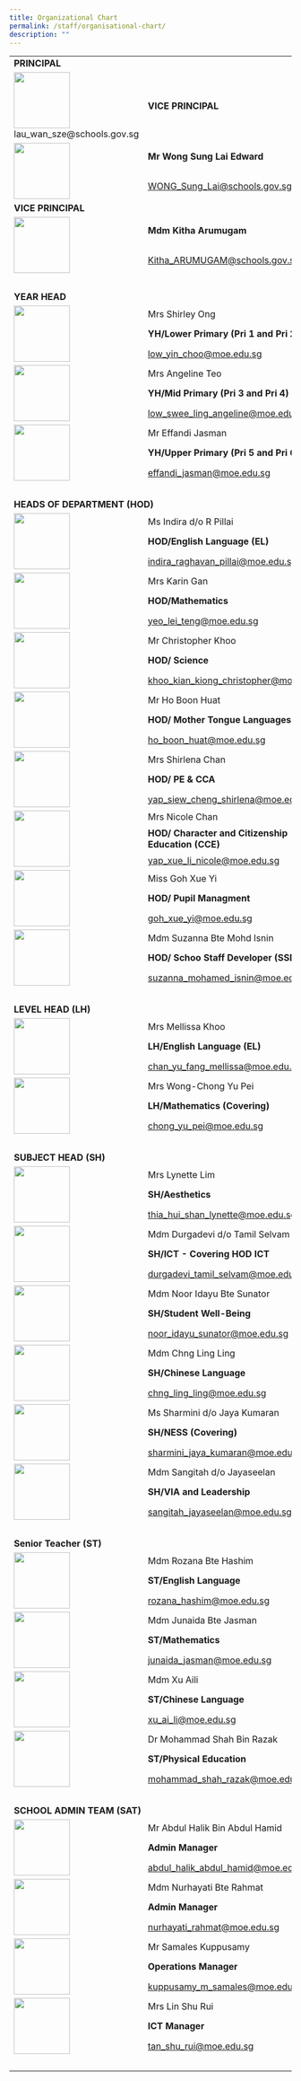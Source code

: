 ```yaml
---
title: Organizational Chart
permalink: /staff/organisational-chart/
description: ""
---
```

<table border="0" width="800">
   <tbody><tr><td colspan="2"><b>PRINCIPAL</b></td></tr>
    <tr><td rowspan="2"><img style="width:100px" src="/images/Staff%20Photos/01principal.jpeg></td>
      <td><b>Ms Lau Wan Sze</b></td>
    </tr>
    <tr><td><a href=">lau_wan_sze@schools.gov.sg</td></tr>
   <tr><td colspan="2"><b>VICE PRINCIPAL</b></td></tr>
    <tr>
      <td rowspan="2"><img style="width:100px" src="/images/Staff%20Photos/Organisation%20Photos/02_VP_WONGSL.png"></td>
      <td><b>Mr Wong Sung Lai Edward</b></td>
    </tr>
   <tr>
      <td><a href="mailto:WONG_Sung_Lai@schools.gov.sg">WONG_Sung_Lai@schools.gov.sg</a></td>
    </tr>
        <tr><td colspan="2"><b>VICE PRINCIPAL</b></td></tr>
    <tr><td rowspan="2"><img style="width:100px" src="/images/Staff%20Photos/Organisation%20Photos/03_VP_MDM KITHA.png"></td>
      <td><b>Mdm Kitha Arumugam</b></td>
    </tr>
    <tr><td><a href="mailto:Kitha_ARUMUGAM@schools.gov.sg">Kitha_ARUMUGAM@schools.gov.sg</a></td>
    </tr>
<tr>
    <td>&nbsp;</td>
    <td>&nbsp;</td>
    <td>&nbsp;</td>
    <td>&nbsp;</td>
  </tr>
  <tr>
      <td colspan="2"><b>YEAR HEAD </b></td></tr>
    <tr>
      <td rowspan="3"><img style="width:100px" src="/images/Staff%20Photos/Organisation%20Photos/mrs shirley ong.jpeg"></td>
      <td>Mrs Shirley Ong</td>
    </tr>
<tr><td><b>YH/Lower Primary (Pri 1 and Pri 2)</b></td>
    </tr><tr>
      <td><a href="mailto:low_yin_choo@moe.edu.sg">low_yin_choo@moe.edu.sg
</a></td></tr><tr>
      <td rowspan="3"><img style="width:100px" src="/images/Staff%20Photos/Organisation%20Photos/mrs angeline teo.jpeg"></td>
      <td>Mrs Angeline Teo</td></tr>
<tr><td><b>YH/Mid Primary (Pri 3 and Pri 4)</b></td></tr>
    <tr>
      <td><a href="mailto:low_swee_ling_angeline@moe.edu.sg">low_swee_ling_angeline@moe.edu.sg</a></td>
    </tr>
       <tr><td rowspan="3"><img style="width:100px" src="/images/Staff%20Photos/Organisation%20Photos/mr effandi bin jasman.jpeg"></td>
      <td>Mr Effandi Jasman</td></tr>
<tr><td><b>YH/Upper Primary (Pri 5 and Pri 6)</b></td></tr>
    <tr>
      <td><a href="mailto:effandi_jasman@moe.edu.sg">effandi_jasman@moe.edu.sg
</a></td></tr>
<tr>
    <td>&nbsp;</td>
    <td>&nbsp;</td>
    <td>&nbsp;</td>
    <td>&nbsp;</td>
  </tr>
    <tr>
      <td colspan="2"><b>HEADS OF DEPARTMENT (HOD)</b></td></tr>
    <tr><td rowspan="3"><img style="width:100px" src="/images/Staff%20Photos/Organisation%20Photos/ms indira do raghavan pillai.jpeg"></td>
      <td>Ms Indira d/o R Pillai</td></tr>
<tr><td><b>HOD/English Language (EL)</b></td></tr>
    <tr>
      <td><a href="mailto:indira_raghavan_pillai@moe.edu.sg">indira_raghavan_pillai@moe.edu.sg</a></td>
    </tr>
      <tr><td rowspan="3"><img style="width:100px" src="/images/Staff%20Photos/Organisation%20Photos/mrs Karin gan.jpeg"></td>
      <td>Mrs Karin Gan</td></tr>
<tr><td><b>HOD/Mathematics</b></td></tr>
    <tr>
      <td><a href="mailto:yeo_lei_teng@moe.edu.sg">yeo_lei_teng@moe.edu.sg</a></td>
    </tr>
       <tr>
      <td rowspan="3"><img style="width:100px" src="/images/Staff%20Photos/Organisation%20Photos/mr christopher khoo.jpeg"></td>
      <td>Mr Christopher Khoo</td>
    </tr>
<tr><td><b>HOD/ Science</b></td></tr>
    <tr>
      <td><a href="mailto:khoo_kian_kiong_christopher@moe.edu.sg">khoo_kian_kiong_christopher@moe.edu.sg
</a></td>
    </tr>
   <tr>
      <td rowspan="3"><img style="width:100px" src="/images/Staff%20Photos/Organisation%20Photos/09_HODMTL.png"></td>
      <td>Mr Ho Boon Huat</td>
    </tr>
<tr><td><b>HOD/ Mother Tongue Languages</b></td></tr>
    <tr>
      <td><a href="mailto:ho_boon_huat@moe.edu.sg">ho_boon_huat@moe.edu.sg
</a></td></tr>
<tr>
<td rowspan="3"><img style="width:100px" src="/images/Staff%20Photos/Organisation%20Photos/09_HODPE.png"></td>
      <td>Mrs Shirlena Chan</td>
    </tr>
<tr><td><b>HOD/ PE &amp; CCA</b></td></tr>
    <tr>
      <td><a href="mailto:yap_siew_cheng_shirlena@moe.edu.sg">yap_siew_cheng_shirlena@moe.edu.sg</a></td>
    </tr>
<tr>
		<td rowspan="3"><img style="width:100px" src="/images/Staff%20Photos/Organisation%20Photos/06_HODCCE.png"></td>
      <td>Mrs Nicole Chan</td>
    </tr>
<tr><td><b>HOD/ Character and Citizenship Education (CCE)</b></td></tr>
    <tr>
      <td><a href="mailto:yap_xue_li_nicole@moe.edu.sg">yap_xue_li_nicole@moe.edu.sg
</a></td></tr>
<tr><td rowspan="3"><img style="width:100px" src="/images/Staff%20Photos/Organisation%20Photos/miss goh xue yi.jpeg"></td>
      <td>Miss Goh Xue Yi</td>
    </tr>
<tr><td><b>HOD/ Pupil Managment</b></td></tr>
    <tr>
      <td><a href="mailto:goh_xue_yi@moe.edu.sg">goh_xue_yi@moe.edu.sg</a></td></tr>
<tr><td rowspan="3"><img style="width:100px" src="/images/Staff%20Photos/Organisation%20Photos/mdm suzanna bte mohamed.jpeg"></td>
      <td>Mdm Suzanna Bte Mohd Isnin</td></tr>
<tr><td><b>HOD/ Schoo Staff Developer (SSD)</b></td></tr>
    <tr>
      <td><a href="mailto:suzanna_mohamed_isnin@moe.edu.sg">suzanna_mohamed_isnin@moe.edu.sg</a></td>
    </tr> 
<tr>
    <td>&nbsp;</td>
    <td>&nbsp;</td>
    <td>&nbsp;</td>
    <td>&nbsp;</td>
  </tr>
<tr>
      <td colspan="2"><b>LEVEL HEAD (LH) </b></td></tr>
    <tr>
       <td rowspan="3"><img style="width:100px" src="/images/Staff%20Photos/Organisation%20Photos/mrs mellissa khoo.jpeg"></td>
      <td>Mrs Mellissa Khoo</td></tr>
<tr><td><b>LH/English Language (EL)</b></td></tr>
    <tr>
      <td><a href="mailto:chan_yu_fang_mellissa@moe.edu.sg">chan_yu_fang_mellissa@moe.edu.sg</a></td>
    </tr>
 <tr>
       <td rowspan="3"><img style="width:100px" src="/images/Staff%20Photos/MRS WONG-CHONG YU PEI.jpg"></td>
      <td>Mrs Wong-Chong Yu Pei</td></tr>
<tr><td><b> LH/Mathematics (Covering)</b></td></tr>
    <tr>
      <td><a href="mailto:chong_yu_pei@moe.edu.sg">chong_yu_pei@moe.edu.sg
</a></td>
    </tr>
<tr>
    <td>&nbsp;</td>
    <td>&nbsp;</td>
    <td>&nbsp;</td>
    <td>&nbsp;</td>
  </tr>
<tr>
      <td colspan="2"><b>SUBJECT HEAD (SH) </b></td></tr>
    <tr>
       <td rowspan="3"><img style="width:100px" src="/images/Staff%20Photos/Organisation%20Photos/15_SHAESTHETICS.png"></td>
      <td>Mrs Lynette Lim</td></tr>
<tr><td><b>SH/Aesthetics</b></td></tr>
    <tr>
      <td><a href="mailto:thia_hui_shan_lynette@moe.edu.sg">thia_hui_shan_lynette@moe.edu.sg</a></td>
    </tr>
 <tr>
       <td rowspan="3"><img style="width:100px" src="/images/Staff%20Photos/Organisation%20Photos/15_SHICT.png"></td>
      <td>Mdm Durgadevi d/o Tamil Selvam</td>
    </tr>
<tr><td><b>SH/ICT - Covering HOD ICT</b></td></tr>
    <tr>
      <td><a href="mailto:durgadevi_tamil_selvam@moe.edu.sg">durgadevi_tamil_selvam@moe.edu.sg</a></td>
    </tr>
 <tr>
       <td rowspan="3"><img style="width:100px" src="/images/Staff%20Photos/Organisation%20Photos/15_SHSA.png"></td>
      <td>Mdm Noor Idayu Bte Sunator</td>
    </tr>
<tr><td><b>SH/Student Well-Being</b></td></tr>
    <tr>
      <td><a href="mailto:noor_idayu_sunator@moe.edu.sg">noor_idayu_sunator@moe.edu.sg</a></td>
    </tr>
		 <tr>
       <td rowspan="3"><img style="width:100px" src="/images/Staff%20Photos/MDM CHNG LING LING.jpg"></td>
      <td>Mdm Chng Ling Ling</td>
    </tr>
<tr><td><b>SH/Chinese Language</b></td></tr>
    <tr>
      <td><a href="mailto:
chng_ling_ling@moe.edu.sg">
chng_ling_ling@moe.edu.sg</a></td>
    </tr>
	 <tr>
       <td rowspan="3"><img style="width:100px" src="/images/Staff%20Photos/MS SHARMINI DO JAYAKUMARAN.jpg"></td>
      <td>Ms Sharmini d/o Jaya Kumaran</td></tr>
<tr><td><b>SH/NESS (Covering)</b></td></tr>
    <tr>
      <td><a href="mailto:
sharmini_jaya_kumaran@moe.edu.sg">
sharmini_jaya_kumaran@moe.edu.sg</a></td>
    </tr>
	 <tr>
       <td rowspan="3"><img style="width:100px" src="/images/Staff%20Photos/Organisation%20Photos/mdm sangitah do jayaseelan.jpeg"></td>
      <td>Mdm Sangitah d/o Jayaseelan</td></tr>
<tr><td><b>SH/VIA and Leadership</b></td></tr>
    <tr>
      <td><a href="mailto:
sangitah_jayaseelan@moe.edu.sg">
sangitah_jayaseelan@moe.edu.sg</a></td>
    </tr>
<tr>
    <td>&nbsp;</td>
    <td>&nbsp;</td>
    <td>&nbsp;</td>
    <td>&nbsp;</td>
  </tr>
<tr>
      <td colspan="2"><b>Senior Teacher (ST) </b></td></tr>
    <tr>
       <td rowspan="3"><img style="width:100px" src="/images/Staff%20Photos/Organisation%20Photos/female.png"></td>
      <td>Mdm Rozana Bte Hashim</td></tr>
<tr><td><b>ST/English Language</b></td></tr>
    <tr>
      <td><a href="mailto:rozana_hashim@moe.edu.sg">rozana_hashim@moe.edu.sg</a></td>
    </tr>
 <tr>
       <td rowspan="3"><img style="width:100px" src="/images/Staff%20Photos/MDM JUNAIDA BTE JASMAN.jpg"></td>
      <td>Mdm Junaida Bte Jasman</td>
    </tr>
<tr><td><b>ST/Mathematics</b></td></tr>
    <tr>
      <td><a href="mailto:junaida_jasman@moe.edu.sg">junaida_jasman@moe.edu.sg
</a></td>
    </tr>
 <tr>
       <td rowspan="3"><img style="width:100px" src="/images/Staff%20Photos/MDM XU AILI.jpg"></td>
      <td>Mdm Xu Aili</td>
    </tr>
<tr><td><b>ST/Chinese Language</b></td></tr>
    <tr>
      <td><a href="mailto:xu_ai_li@moe.edu.sg">xu_ai_li@moe.edu.sg
</a></td>
    </tr>
		 <tr>
       <td rowspan="3"><img style="width:100px" src="/images/Staff%20Photos/Organisation%20Photos/male.png"></td>
      <td>Dr Mohammad Shah Bin Razak</td>
    </tr>
<tr><td><b>ST/Physical Education</b></td></tr>
    <tr>
      <td><a href="mailto:
mohammad_shah_razak@moe.edu.sg">
mohammad_shah_razak@moe.edu.sg</a></td>
    </tr>
	<tr>
    <td>&nbsp;</td>
    <td>&nbsp;</td>
    <td>&nbsp;</td>
    <td>&nbsp;</td>
  </tr>
<tr>
      <td colspan="2"><b>SCHOOL ADMIN TEAM (SAT) </b></td></tr>
    <tr>
       <td rowspan="3"><img style="width:100px" src="/images/Staff%20Photos/Organisation%20Photos/mr abdul halik bin abdul hamid.jpeg"></td>
      <td>Mr Abdul Halik Bin Abdul Hamid</td>
    </tr>
<tr><td><b>Admin Manager</b></td></tr>
    <tr>
      <td><a href="mailto:abdul_halik_abdul_hamid@moe.edu.sg">abdul_halik_abdul_hamid@moe.edu.sg</a></td>
    </tr>
 <tr>
       <td rowspan="3"><img style="width:100px" src="/images/Staff%20Photos/Organisation%20Photos/mdm nurhayati bte rahmat.jpeg"></td>
      <td>Mdm Nurhayati Bte Rahmat</td>
    </tr>
<tr><td><b>Admin Manager</b></td></tr>
    <tr>
      <td><a href="mailto:nurhayati_rahmat@moe.edu.sg">nurhayati_rahmat@moe.edu.sg
</a></td>
    </tr>
<tr>
       <td rowspan="3"><img style="width:100px" src="/images/Staff%20Photos/Organisation%20Photos/mr samales kuppusamy.jpeg"></td>
      <td>Mr Samales Kuppusamy</td>
    </tr>
<tr><td><b>Operations Manager</b></td></tr>
    <tr>
      <td><a href="mailto:kuppusamy_m_samales@moe.edu.sg">kuppusamy_m_samales@moe.edu.sg</a></td>
    </tr>
<tr>
       <td rowspan="3"><img style="width:100px" src="/images/Staff%20Photos/Organisation%20Photos/mrs lin shu rui.jpg"></td>
      <td>Mrs Lin Shu Rui</td>
    </tr>
<tr><td><b>ICT Manager</b></td></tr>
    <tr>
      <td><a href="mailto:tan_shu_rui@moe.edu.sg">tan_shu_rui@moe.edu.sg</a></td>
    </tr>
<tr>
    <td>&nbsp;</td>
    <td>&nbsp;</td>
    <td>&nbsp;</td>
    <td>&nbsp;</td>
  </tr>
</tbody></table>